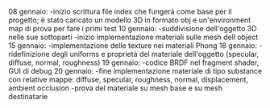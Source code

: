 08 gennaio:
-inizio scrittura file index che fungerà come base per il progetto; è stato caricato un modello 3D in formato obj e un'environment map di prova per fare i primi test
10 gennaio:
-suddivisione dell'oggetto 3D nelle sue sottoparti
-inizio implementazione materiali sulle mesh dell object
15 gennaio:
-implementazione delle texture nei materiali Phong 
18 gennaio:
-ridefinizione degli uniforms e proprietà del materiale dell'oggetto (specular, diffuse, normal, roughness)
19 gennaio:
-codice BRDF nel fragment shader, GUI di debug 
20 gennaio:
-fine implementazione materiale di tipo substance con relative mappe: diffuse, specular, roughness, normal, displacement, ambient occlusion
-prova del materiale su mesh base e su mesh destinatarie
